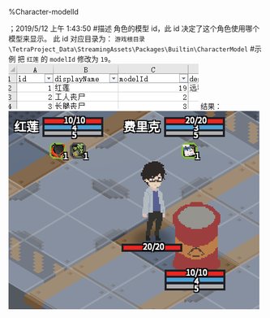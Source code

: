 
%Character-modelId

；2019/5/12 上午 1:43:50
#描述
角色的模型 id，此 id 决定了这个角色使用哪个模型来显示。
此 id 对应目录为：
`游戏根目录\TetraProject_Data\StreamingAssets\Packages\Builtin\CharacterModel`
#示例
把 `红莲` 的 `modelId` 修改为 `19`。
![](character-modelid~/Images~/CHARACTERMODELIDSAMPLE1.png)
结果：
![](character-modelid~/Images~/CHARACTERMODELIDSAMPLE2.png)
